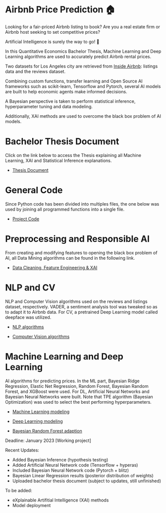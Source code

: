 # Airbnb Price Prediction :house:

Looking for a fair-priced Airbnb listing to book? Are you a real estate firm or Airbnb host seeking to set competitive prices?

Artificial Intelligence is surely the way to go! :robot:

In this Quantitative Economics Bachelor Thesis, Machine Learning and Deep Learning algorithms are used to accurately predict Airbnb rental prices.

Two datasets for Los Angeles city are retrieved from [Inside Airbnb](http://insideairbnb.com/): listings data and the reviews dataset.

Combining custom functions, transfer learning and Open Source AI frameworks such as scikit-learn, Tensorflow and Pytorch, several AI models are built to help economic agents make informed decisions.

A Bayesian perspective is taken to perform statistical inference, hyperparameter tuning and data modeling.

Additionally, XAI methods are used to overcome the black box problem of AI models.

# Bachelor Thesis Document

Click on the link below to access the Thesis explaining all Machine Learning, XAI and Statistical Inference explanations. 

- [Thesis Document](https://github.com/jose-jaen/Airbnb/blob/main/Project/Thesis.pdf)

# General Code

Since Python code has been divided into multiples files, the one below was used by joining all programmed functions into a single file.

- [Project Code](https://github.com/jose-jaen/Airbnb/blob/main/Project/airbnb_project.py)

# Preprocessing and Responsible AI

From creating and modifying features to opening the black box problem of AI, all Data Mining algorithms can be found in the following link.

- [Data Cleaning, Feature Engineering & XAI](https://github.com/jose-jaen/Airbnb/blob/main/Functions/general_functions.py)

# NLP and CV

NLP and Computer Vision algorithms used on the reviews and listings dataset, respectively. 
VADER, a sentiment analysis tool was tweaked so as to adapt it to Airbnb data.
For CV, a pretrained Deep Learning model called deepface was utilized.

- [NLP algorithms](https://github.com/jose-jaen/Airbnb/blob/main/Functions/nlp_functions.py)

- [Computer Vision algorithms](https://github.com/jose-jaen/Airbnb/blob/main/Functions/cv_functions.py)

# Machine Learning and Deep Learning

AI algorithms for predicting prices. In the ML part, Bayesian Ridge Regression, Elastic Net Regression, Random Forest, Bayesian Random Forest,
and XGBoost were used. For DL, Artificial Neural Networks and Bayesian Neural Networks were built. 
Note that TPE algorithm (Bayesian Optimization) was used to select the best performing hyperparameters.

- [Machine Learning modeling](https://github.com/jose-jaen/Airbnb/blob/main/Functions/ml_models.py)

- [Deep Learning modeling](https://github.com/jose-jaen/Airbnb/blob/main/Functions/dl_models.py)

- [Bayesian Random Forest adaption](https://github.com/jose-jaen/Airbnb/blob/main/Functions/_forest.py)

Deadline: January 2023 [Working project]

Recent Updates:

- Added Bayesian Inference (hypothesis testing)
- Added Artificial Neural Network code (Tensorflow + hyperas)
- Included Bayesian Neural Network code (Pytorch + blitz)
- Bayesian Linear Regression results (posterior distribution of weights)
- Uploaded bachelor thesis document (subject to updates, still unfinished)

To be added:

- eXplainable Artifitial Intelligence (XAI) methods
- Model deployment
